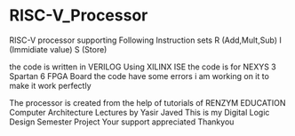 # RISC-V_Processor
RISC-V processor supporting Following Instruction sets 
R (Add,Mult,Sub)
I (Immidiate value)
S (Store)

the code is written in VERILOG Using XILINX ISE 
the code is for NEXYS 3 Spartan 6 FPGA Board
the code have some errors i am working on it to make it work perfectly 

The processor is created from the help of tutorials of RENZYM EDUCATION Computer Architecture Lectures by Yasir Javed 
This is my Digital Logic Design Semester Project 
Your support appreciated 
Thankyou

